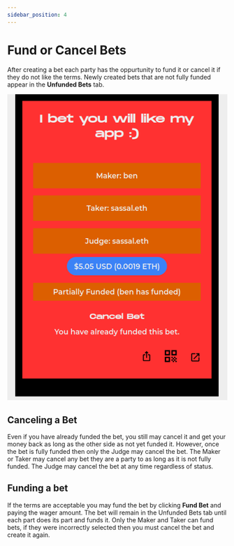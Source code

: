 ```yaml
---
sidebar_position: 4
---
```


# Fund or Cancel Bets

After creating a bet each party has the oppurtunity to fund it or cancel it if they do not like the terms. Newly created bets that are not fully funded appear in the **Unfunded Bets** tab. 

![Unfunded Bets](/img/unfundedbets.png)

## Canceling a Bet

Even if you have already funded the bet, you still may cancel it and get your money back as long as the other side as not yet funded it. However, once the bet is fully funded then only the Judge may cancel the bet. The Maker or Taker may cancel any bet they are a party to as long as it is not fully funded. The Judge may cancel the bet at any time regardless of status. 

## Funding a bet 

If the terms are acceptable you may fund the bet by clicking  **Fund Bet**  and paying the wager amount. The bet will remain in the Unfunded Bets tab until each part does its part and funds it. Only the Maker and Taker can fund bets, if they were incorrectly selected then you must cancel the bet and create it again. 